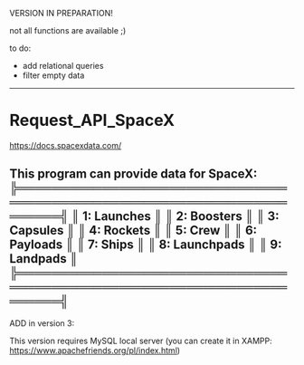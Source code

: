VERSION IN PREPARATION!

not all functions are available ;)
  
  to do: 
  - add relational queries
  - filter empty data 
  
-----------------------------------------------------------------------------------------------------------

# Request_API_SpaceX
https://docs.spacexdata.com/

This program can provide data for SpaceX:
  ╠═══════════════════════════════════════════════════════════════════════╣
  ║ 1: Launches                                                           ║
  ║ 2: Boosters                                                           ║
  ║ 3: Capsules                                                           ║
  ║ 4: Rockets                                                            ║
  ║ 5: Crew                                                               ║
  ║ 6: Payloads                                                           ║
  ║ 7: Ships                                                              ║
  ║ 8: Launchpads                                                         ║
  ║ 9: Landpads                                                           ║ 
  ╠═══════════════════════════════════════════════════════════════════════╣
-----------------------------------------------------------------------------------------------------------
ADD in version 3:

This version requires MySQL local server (you can create it in XAMPP: https://www.apachefriends.org/pl/index.html)
